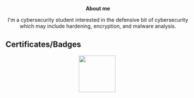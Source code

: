 <p align="center">
<b>About me</font></b>
</p>


<p align="center">I'm a cybersecurity student interested in the defensive bit of cybersecurity which may include hardening, encryption, and malware analysis.</p>
<p align="center><img src="https://tryhackme-badges.s3.amazonaws.com/mooody.png" alt="Your Image Badge" /></p>


## Certificates/Badges


<p align="center">
  <a href="https://training.fortinet.com/local/staticpage/view.php?page=library_getting-started-in-cybersecurity" target="_blank"><img src="https://training.fortinet.com/pluginfile.php/2226724/block_html/content/NSE-exam-getting-started-cybersecurity-v2.0.png" width="100" height="100"></a>&nbsp;
</p>

